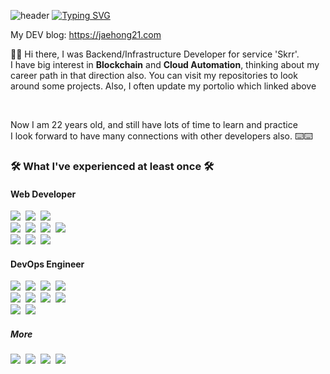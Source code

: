 ![header](https://capsule-render.vercel.app/api?type=waving&color=6994CDEE&text=&animation=twinkling&height=80)
[![Typing SVG](https://readme-typing-svg.demolab.com?font=Alkatra&weight=500&size=45&duration=3500&pause=3&color=6994CDEE&center=false&vCenter=false&multiline=true&repeat=true&width=1000&height=100&lines=Welcome+to+jaehong21's+GitHub!👋)](https://git.io/typing-svg)

  My DEV blog: https://jaehong21.com
    
  👏👏 Hi there, I was Backend/Infrastructure Developer for service 'Skrr'. <br />
  I have big interest in **Blockchain** and **Cloud Automation**, thinking about my career path in that direction also.
  You can visit my repositories to look around some projects. Also, I often update my portolio which linked above 
  
<br />

  Now I am 22 years old, and still have lots of time to learn and practice <br />
  I look forward to have many connections with other developers also. ⌨️⌨️ 

<div>
  <h3> 🛠 What I've experienced at least once 🛠 </h3>
  <p>
  <h4>Web Developer</h4>
    <img src="https://img.shields.io/badge/Rust-F36D00?style=flat&logo=Rust&logoColor=white"/></a>&nbsp
    <img src="https://img.shields.io/badge/Golang-00ADD8?style=flat&logo=Go&logoColor=white"/></a>&nbsp
    <img src="https://img.shields.io/badge/TypeScript-3178C6?style=flat&logo=TypeScript&logoColor=white"/></a>&nbsp

  <br />
    <img src="https://img.shields.io/badge/NestJS-E0234E?style=flat&logo=NestJS&logoColor=white"/></a>&nbsp
    <img src="https://img.shields.io/badge/React-0088CC?style=flat&logo=React&logoColor=white"/></a>&nbsp
    <img src="https://img.shields.io/badge/Flutter-5CC9B3?style=flat&logo=Flutter&logoColor=white"/></a>&nbsp
    <img src="https://img.shields.io/badge/Next.js-111111?style=flat&logo=Next.js&logoColor=white"/></a>&nbsp
  <br />
    <img src="https://img.shields.io/badge/PostgreSQL-4169E1?style=flat&logo=PostgreSQL&logoColor=white"/></a>&nbsp
    <img src="https://img.shields.io/badge/MariaDB-003545?style=flat&logo=MariaDB&logoColor=white"/></a>&nbsp
    <img src="https://img.shields.io/badge/SurrealDB-DF0067?style=flat&logo=SurrealDB&logoColor=white"/></a>&nbsp
  <br />
  
  <h4>DevOps Engineer</h4>
    <img src="https://img.shields.io/badge/Terraform-7B42BC?style=flat&logo=Terraform&logoColor=white"/></a>&nbsp
    <img src="https://img.shields.io/badge/AWS-FF9900?style=flat&logo=AmazonAWS&logoColor=white"/></a>&nbsp
    <img src="https://img.shields.io/badge/Cloudflare-F38020?style=flat&logo=Cloudflare&logoColor=white"/></a>&nbsp
    <img src="https://img.shields.io/badge/NGINX-009639?style=flat&logo=NGINX&logoColor=white"/></a>&nbsp
  <br />
    <img src="https://img.shields.io/badge/Docker-2496ED?style=flat&logo=Docker&logoColor=white"/></a>&nbsp
    <img src="https://img.shields.io/badge/K3s-FFC61C?style=flat&logo=K3s&logoColor=white"/></a>&nbsp
    <img src="https://img.shields.io/badge/Kubernetes-326CE5?style=flat&logo=Kubernetes&logoColor=white"/></a>&nbsp
    <img src="https://img.shields.io/badge/Amazon EKS-FF9900?style=flat&logo=AmazonEKS&logoColor=white"/></a>&nbsp
  <br />
    <img src="https://img.shields.io/badge/ArgoCD-EF7B4D?style=flat&logo=Argo&logoColor=white"/></a>&nbsp
    <img src="https://img.shields.io/badge/Github Actions-2088FF?style=flat&logo=GithubActions&logoColor=white"/></a>&nbsp

  <h5>More</h5>
    <img src="https://img.shields.io/badge/Sentry-362D59?style=flat&logo=Sentry&logoColor=white"/></a>&nbsp
    <img src="https://img.shields.io/badge/Figma-5B0BB5?style=flat&logo=Figma&logoColor=white"/></a>&nbsp
    <img src="https://img.shields.io/badge/Jira-0052CC?style=flat&logo=Jira&logoColor=white"/></a>&nbsp
    <img src="https://img.shields.io/badge/Git-F05032?style=flat&logo=Git&logoColor=white"/></a>&nbsp 
</p>
</div>
